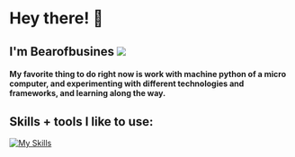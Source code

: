 # Hey there! 👋
## **I'm Bearofbusines** <img src="https://komarev.com/ghpvc/?username=Bearofbusines&color=15171a">


#### My favorite thing to do right now is work with machine python of a micro computer, and experimenting with different technologies and frameworks, and learning along the way.

## Skills + tools I like to use:

[![My Skills](https://skillicons.dev/icons?i=js,html,css,arduino,bash,cpp,c,cs,express,java,linux,sqlite,nodejs,ps,py,react,tensorflow,unity)](https://skillicons.dev)


